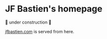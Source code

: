 # JF Bastien's homepage

🚧 under construction 🚧

[jfbastien.com](jfbastien.com) is served from here.
